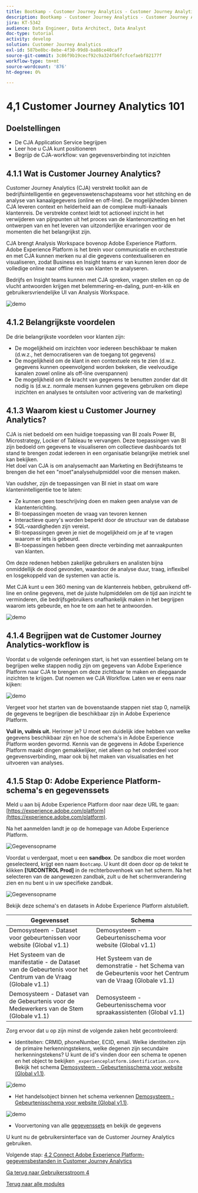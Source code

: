 ```yaml
---
title: Bootkamp - Customer Journey Analytics - Customer Journey Analytics 101
description: Bootkamp - Customer Journey Analytics - Customer Journey Analytics 101
jira: KT-5342
audience: Data Engineer, Data Architect, Data Analyst
doc-type: tutorial
activity: develop
solution: Customer Journey Analytics
exl-id: 587be8bc-8ebe-4f30-99d8-ba88ce40caf7
source-git-commit: 3c86f9b19cecf92c9a324fb6fcfcefaebf82177f
workflow-type: tm+mt
source-wordcount: '876'
ht-degree: 0%

---
```


# 4,1 Customer Journey Analytics 101

## Doelstellingen

- De CJA Application Service begrijpen
- Leer hoe u CJA kunt positioneren
- Begrijp de CJA-workflow: van gegevensverbinding tot inzichten

## 4.1.1 Wat is Customer Journey Analytics?

Customer Journey Analytics (CJA) verstrekt toolkit aan de bedrijfsintelligentie en gegevenswetenschapsteams voor het stitching en de analyse van kanaalgegevens (online en off-line). De mogelijkheden binnen CJA leveren context en helderheid aan de complexe multi-kanaals klantenreis. De verstrekte context leidt tot actioneel inzicht in het verwijderen van pijnpunten uit het proces van de klantenomzetting en het ontwerpen van en het leveren van uitzonderlijke ervaringen voor de momenten die het belangrijkst zijn.

CJA brengt Analysis Workspace bovenop Adobe Experience Platform. Adobe Experience Platform is het brein voor communicatie en orchestratie en met CJA kunnen merken nu al die gegevens contextualiseren en visualiseren, zodat Business en Insight teams er van kunnen leren door de volledige online naar offline reis van klanten te analyseren.

Bedrijfs en Insight teams kunnen met CJA spreken, vragen stellen en op de vlucht antwoorden krijgen met belemmering-en-daling, punt-en-klik en gebruikersvriendelijke UI van Analysis Workspace.

![demo](./images/cja-adv-analysis1.png)

## 4.1.2 Belangrijkste voordelen

De drie belangrijkste voordelen voor klanten zijn:

- De mogelijkheid om inzichten voor iedereen beschikbaar te maken (d.w.z., het democratiseren van de toegang tot gegevens)
- De mogelijkheid om de klant in een contextuele reis te zien (d.w.z. gegevens kunnen opeenvolgend worden bekeken, die veelvoudige kanalen zowel online als off-line overspannen)
- De mogelijkheid om de kracht van gegevens te benutten zonder dat dit nodig is (d.w.z. normale mensen kunnen gegevens gebruiken om diepe inzichten en analyses te ontsluiten voor activering van de marketing)

## 4.1.3 Waarom kiest u Customer Journey Analytics?

CJA is niet bedoeld om een huidige toepassing van BI zoals Power BI, Microstrategy, Locker of Tableau te vervangen. Deze toepassingen van BI zijn bedoeld om gegevens te visualiseren om collectieve dashboards tot stand te brengen zodat iedereen in een organisatie belangrijke metriek snel kan bekijken.\
Het doel van CJA is om analysemacht aan Marketing en Bedrijfsteams te brengen die het een &quot;moet&quot;analysehulpmiddel voor die mensen maken.

Van oudsher, zijn de toepassingen van BI niet in staat om ware klantenintelligentie toe te laten:

- Ze kunnen geen toeschrijving doen en maken geen analyse van de klantenterichting.
- BI-toepassingen moeten de vraag van tevoren kennen
- Interactieve query&#39;s worden beperkt door de structuur van de database
- SQL-vaardigheden zijn vereist.
- BI-toepassingen geven je niet de mogelijkheid om je af te vragen waarom er iets is gebeurd.
- BI-toepassingen hebben geen directe verbinding met aanraakpunten van klanten.

Om deze redenen hebben zakelijke gebruikers en analisten bijna onmiddellijk de dood gevonden, waardoor de analyse duur, traag, inflexibel en losgekoppeld van de systemen van actie is.

Met CJA kunt u een 360 mening van de klantenreis hebben, gebruikend off-line en online gegevens, met de juiste hulpmiddelen om de tijd aan inzicht te verminderen, die bedrijfsgebruikers onafhankelijk maken in het begrijpen waarom iets gebeurde, en hoe te om aan het te antwoorden.

![demo](./images/cja-use-case.png)

## 4.1.4 Begrijpen wat de Customer Journey Analytics-workflow is

Voordat u de volgende oefeningen start, is het van essentieel belang om te begrijpen welke stappen nodig zijn om gegevens van Adobe Experience Platform naar CJA te brengen om deze zichtbaar te maken en diepgaande inzichten te krijgen. Dat noemen we CJA Workflow. Laten we er eens naar kijken:

![demo](./images/cja-work-flow.jpg)

Vergeet voor het starten van de bovenstaande stappen niet stap 0, namelijk de gegevens te begrijpen die beschikbaar zijn in Adobe Experience Platform.

**Vuil in, vuilnis uit.** Herinner je? U moet een duidelijk idee hebben van welke gegevens beschikbaar zijn en hoe de schema&#39;s in Adobe Experience Platform worden gevormd. Kennis van de gegevens in Adobe Experience Platform maakt dingen gemakkelijker, niet alleen op het onderdeel voor gegevensverbinding, maar ook bij het maken van visualisaties en het uitvoeren van analyses.

## 4.1.5 Stap 0: Adobe Experience Platform-schema&#39;s en gegevenssets

Meld u aan bij Adobe Experience Platform door naar deze URL te gaan: [https://experience.adobe.com/platform](https://experience.adobe.com/platform).

Na het aanmelden landt je op de homepage van Adobe Experience Platform.

![Gegevensopname](../uc1/images/home.png)

Voordat u verdergaat, moet u een **sandbox**. De sandbox die moet worden geselecteerd, krijgt een naam ``Bootcamp``. U kunt dit doen door op de tekst te klikken **[!UICONTROL Prod]** in de rechterbovenhoek van het scherm. Na het selecteren van de aangewezen zandbak, zult u de het schermverandering zien en nu bent u in uw specifieke zandbak.

![Gegevensopname](../uc1/images/sb1.png)

Bekijk deze schema&#39;s en datasets in Adobe Experience Platform alstublieft.

| Gegevensset | Schema |
| ----------------- |-------------| 
| Demosysteem - Dataset voor gebeurtenissen voor website (Global v1.1) | Demosysteem - Gebeurtenisschema voor website (Global v1.1) |
| Het Systeem van de manifestatie - de Dataset van de Gebeurtenis voor het Centrum van de Vraag (Globale v1.1) | Het Systeem van de demonstratie - het Schema van de Gebeurtenis voor het Centrum van de Vraag (Globale v1.1) |
| Demosysteem - Dataset van de Gebeurtenis voor de Medewerkers van de Stem (Globale v1.1) | Demosysteem - Gebeurtenisschema voor spraakassistenten (Global v1.1) |

Zorg ervoor dat u op zijn minst de volgende zaken hebt gecontroleerd:

- Identiteiten: CRMID, phoneNumber, ECID, email. Welke identiteiten zijn de primaire herkenningstekens, welke degenen zijn secundaire herkenningstekens?
U kunt de id&#39;s vinden door een schema te openen en het object te bekijken `_experienceplatform.identification.core`. Bekijk het schema [Demosysteem - Gebeurtenisschema voor website (Global v1.1)](https://experience.adobe.com/platform/schema).

![demo](./images/identity.png)

- Het handelsobject binnen het schema verkennen [Demosysteem - Gebeurtenisschema voor website (Global v1.1)](https://experience.adobe.com/platform/schema).

![demo](./images/commerce.png)

- Voorvertoning van alle [gegevenssets](https://experience.adobe.com/platform/dataset/browse?limit=50&amp;page=1&amp;sortDescending=1&amp;sortField=created) en bekijk de gegevens

U kunt nu de gebruikersinterface van de Customer Journey Analytics gebruiken.

Volgende stap: [4.2 Connect Adobe Experience Platform-gegevensbestanden in Customer Journey Analytics](./ex2.md)

[Ga terug naar Gebruikersstroom 4](./uc4.md)

[Terug naar alle modules](../../overview.md)
